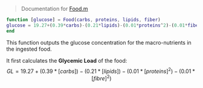 > Documentation for [Food.m](../src/Food.m)

```Matlab
function [glucose] = Food(carbs, proteins, lipids, fiber)
glucose = 19.27+(0.39*carbs)-(0.21*lipids)-(0.01*proteins^2)-(0.01*fiber^2);
end
```

This function outputs the glucose concentration for the macro-nutrients in the ingested food. 

It first calculates the **Glycemic Load** of the food:
$$
GL=19.27+(0.39*[carbs])-(0.21*[lipids])-(0.01*[proteins]^2)-(0.01*[fibre]^2)
$$


